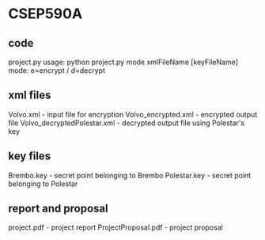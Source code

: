 # CSEP590A

## code
project.py
    usage: python project.py mode xmlFileName [keyFileName]
      mode: e=encrypt / d=decrypt

## xml files
Volvo.xml - input file for encryption
Volvo_encrypted.xml - encrypted output file
Volvo_decryptedPolestar.xml - decrypted output file using Polestar's key

## key files
Brembo.key - secret point belonging to Brembo
Polestar.key - secret point belonging to Polestar

## report and proposal
project.pdf - project report
ProjectProposal.pdf - project proposal
